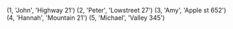 (1, 'John', 'Highway 21')
(2, 'Peter', 'Lowstreet 27')
(3, 'Amy', 'Apple st 652')
(4, 'Hannah', 'Mountain 21')
(5, 'Michael', 'Valley 345')
